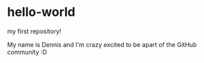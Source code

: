 # hello-world
my first repository!

My name is Dennis and I'm crazy excited to be apart of the GitHub community :D
